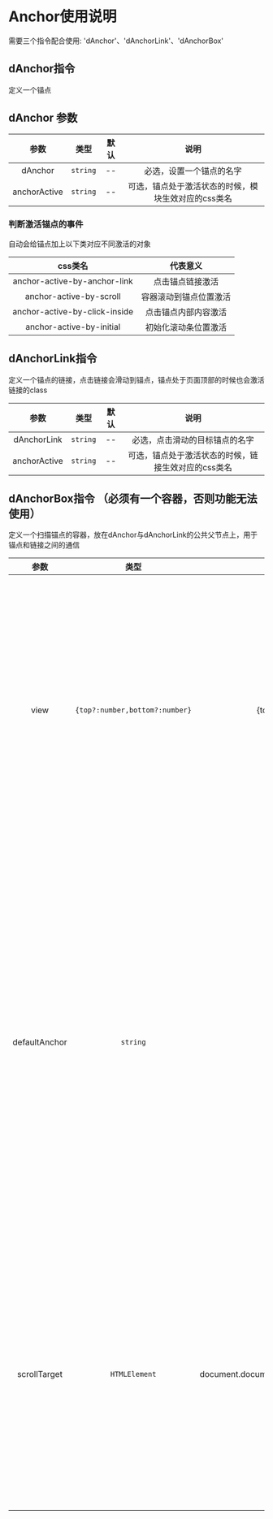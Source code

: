 # Anchor使用说明

需要三个指令配合使用: 'dAnchor'、'dAnchorLink'、'dAnchorBox'

## dAnchor指令

定义一个锚点

## dAnchor 参数

| 参数                  | 类型          | 默认            |   说明                                                |
| :-------------------: | :----------: | :-------------: | :--------------------------------------------------: |
| dAnchor               | `string`      | --          | 必选，设置一个锚点的名字                          |
| anchorActive          | `string`      | --          | 可选，锚点处于激活状态的时候，模块生效对应的css类名          |

### 判断激活锚点的事件

自动会给锚点加上以下类对应不同激活的对象

| css类名                      | 代表意义         |
| :--------------------------: | :----------: |
| anchor-active-by-anchor-link | 点击锚点链接激活 |
| anchor-active-by-scroll      |  容器滚动到锚点位置激活  |
| anchor-active-by-click-inside | 点击锚点内部内容激活     |
| anchor-active-by-initial      | 初始化滚动条位置激活 |

## dAnchorLink指令

定义一个锚点的链接，点击链接会滑动到锚点，锚点处于页面顶部的时候也会激活链接的class

| 参数                  | 类型          | 默认            |   说明                                                |
| :-------------------: | :----------: | :-------------: | :--------------------------------------------------: |
| dAnchorLink           | `string`       | --              | 必选，点击滑动的目标锚点的名字                          |
| anchorActive          | `string`       | --              | 可选，锚点处于激活状态的时候，链接生效对应的css类名           |

## dAnchorBox指令 （必须有一个容器，否则功能无法使用）

定义一个扫描锚点的容器，放在dAnchor与dAnchorLink的公共父节点上，用于锚点和链接之间的通信

| 参数                  | 类型                          | 默认            |   说明                                                |
| :-------------------: | :--------------------------: | :-------------: | :--------------------------------------------------: |
| view                  | `{top?:number,bottom?:number}` | {top:0,bottom:0} | 可选，用于可视区域的调整，比如顶部有固定位置的头部等，数值对应被遮挡的顶部或底部的高度      |
| defaultAnchor         | `string`                      | --          | 可选，进入页面后默认被激活的锚点链接，一般设置为第一个锚点，如果不设置，那么第一个锚点需要在滑动到顶部位置的时候才能激活链接  |
| scrollTarget          | `HTMLElement`                  | document.documentElement(document.body) | 可选，设置要发生滚动的容器，一般为滚动条所在容器，为主页面的滚动条时候可以不设置   |
